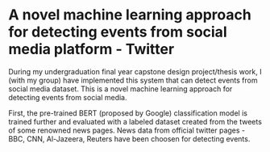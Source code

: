 # A novel machine learning approach for detecting events from social media platform - Twitter
During my undergraduation final year capstone design project/thesis work, I (with my group) have implemented this system that can detect events from social media dataset. This is a novel machine learning approach for detecting events from social media.

First, the pre-trained BERT (proposed by Google) classification model is trained further and evaluated with a labeled dataset created from the tweets of some renowned news pages. News data from official twitter pages - BBC, CNN, Al-Jazeera, Reuters have been choosen for detecting events.
